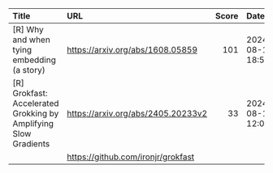 | Title                                                           | URL                                |   Score | Date                |
|:----------------------------------------------------------------|:-----------------------------------|--------:|:--------------------|
| [R] Why and when tying embedding (a story)                      | https://arxiv.org/abs/1608.05859   |     101 | 2024-08-12 18:54:44 |
| [R] Grokfast: Accelerated Grokking by Amplifying Slow Gradients | https://arxiv.org/abs/2405.20233v2 |      33 | 2024-08-13 12:08:01 |
|                                                                 | https://github.com/ironjr/grokfast |         |                     |